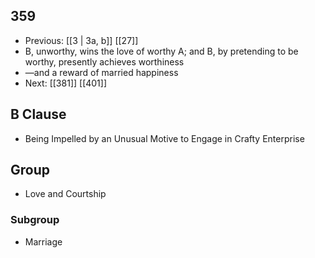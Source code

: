 ## 359
- Previous: [[3 | 3a, b]] [[27]] 
- B, unworthy, wins the love of worthy A; and B, by pretending to be worthy, presently achieves worthiness
- —and a reward of married happiness
- Next: [[381]] [[401]] 

## B Clause
- Being Impelled by an Unusual Motive to Engage in Crafty Enterprise

## Group
- Love and Courtship

### Subgroup
- Marriage

